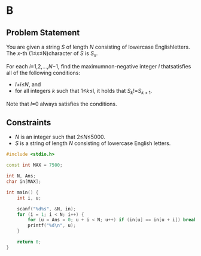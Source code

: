 # B

## Problem Statement

You are given a string *S* of length *N* consisting of lowercase Englishletters. The *x*-th (1≤*x*≤N)character of *S* is $S_{x}$.

For each *i*=1,2,…,*N*−1, find the maximumnon-negative integer *l* thatsatisfies all of the following conditions:

- *l+i≤N*, and
- for all integers *k* such that 1≤*k*≤l, it holds that $S_{k}$!=$S_{k+1}$.


Note that *l*=0 always satisfies the conditions.

## Constraints
- *N* is an integer such that 2≤*N*≤5000.
- *S* is a string of length 
*N* consisting of lowercase English letters.

```cpp
#include <stdio.h>

const int MAX = 7500;

int N, Ans;
char in[MAX];

int main() {
	int i, u;

	scanf("%d%s", &N, in);
	for (i = 1; i < N; i++) {
		for (u = Ans = 0; u + i < N; u++) if (in[u] == in[u + i]) break;
		printf("%d\n", u);
	}

	return 0;
}

```